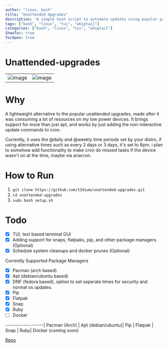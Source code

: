 ```yaml
---
author: "linux, bash"
title: "Unattended Upgrades"
description: "A simple bash script to automate updates using popular package managers such as apt, dnf, pacman, pip, etc."
tags: ["bash", "linux", "tui", "whiptail"]
categories: ["bash", "linux", "tui", "whiptail"]
ShowToc: true
TocOpen: true
---
```

# Unattended-upgrades 

|  |  |
| --- | --- |
![image](https://user-images.githubusercontent.com/83690012/228487734-3b08913c-bee2-48e8-a7d4-594659b8be87.png) | ![image](https://user-images.githubusercontent.com/83690012/228489221-5f9d52b3-8ef9-4535-b4ac-89de4f576e79.png)
# Why
A lightweight alternative to the popular unattended upgrades, made after it was consuming a lot of resources on my low power devices. It brings support for more than just apt, and works by just adding the non-interactive update commands to cron. 

Currently, it uses the @daily and @weekly time periods set by your distro, if using alternative times such as every 2 days or 3 days, it's set to 6pm. i plan to somehow add functionality to make cron do missed tasks if the device wasn't on at the time, maybe via anacron.

# How to Run
1) `git clone https://github.com/t3dium/unattended-upgrades.git`
2) `cd unattended-upgrades`
3) `sudo bash setup.sh`

# Todo

- [x] TUI, text based terminal GUI
- [x] Adding support for snaps, flatpaks, pip, and other package managers. (Optional)
- [x] Schedule system cleanups and docker prunes (Optional)

Currently Supported Package Managers  

- [x] Pacman (arch based)
- [x] Apt (debian/ubuntu based)
- [x] DNF (fedora based), option to set seperate times for security and normal os updates.
- [x] Pip
- [x] Flatpak
- [x] Snap
- [x] Ruby
- [ ] Docker 

-------------------|
Pacman (Arch)      |
Apt (debian/ubuntu)|
Pip                |
Flatpak            |
Snap               |
Ruby|
Docker (coming soon)



[Repo](https://github.com/t3dium/unattended-upgrades)

